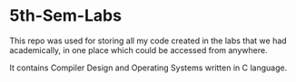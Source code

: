 # 5th-Sem-Labs

This repo was used for storing all my code created in the labs that we had academically, in one place which could be accessed from anywhere. 

It contains Compiler Design and Operating Systems written in C language. 
